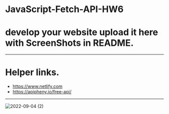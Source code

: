 # JavaScript-Fetch-API-HW6
# develop your website upload it here with ScreenShots in README.
--------------------------------------------------------------------------------------------------------

# Helper links.
* https://www.netlify.com
* https://apipheny.io/free-api/ 

--------------------------------------------------------------------------------------------------------


![2022-09-04 (2)](https://user-images.githubusercontent.com/110397479/188321659-6e10a158-c5c8-4e2b-965a-610e36a53b9a.png)
